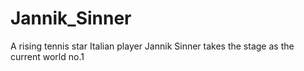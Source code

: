 # Jannik_Sinner
A rising tennis star Italian player Jannik Sinner takes the stage as the current world no.1

